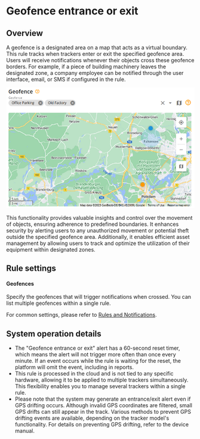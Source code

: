 # Geofence entrance or exit

## Overview

A geofence is a designated area on a map that acts as a virtual boundary. This rule tracks when trackers enter or exit the specified geofence area. Users will receive notifications whenever their objects cross these geofence borders. For example, if a piece of building machinery leaves the designated zone, a company employee can be notified through the user interface, email, or SMS if configured in the rule.

![](../../../user-guide/rules-and-notifications/movement-monitoring/attachments/image-20240805-231934.png)

This functionality provides valuable insights and control over the movement of objects, ensuring adherence to predefined boundaries. It enhances security by alerting users to any unauthorized movement or potential theft outside the specified geofence area. Additionally, it enables efficient asset management by allowing users to track and optimize the utilization of their equipment within designated zones.

## Rule settings

#### Geofences

Specify the geofences that will trigger notifications when crossed. You can list multiple geofences within a single rule.

For common settings, please refer to [Rules and Notifications](../).

## System operation details

* The "Geofence entrance or exit" alert has a 60-second reset timer, which means the alert will not trigger more often than once every minute. If an event occurs while the rule is waiting for the reset, the platform will omit the event, including in reports.
* This rule is processed in the cloud and is not tied to any specific hardware, allowing it to be applied to multiple trackers simultaneously. This flexibility enables you to manage several trackers within a single rule.
* Please note that the system may generate an entrance/exit alert even if GPS drifting occurs. Although invalid GPS coordinates are filtered, small GPS drifts can still appear in the track. Various methods to prevent GPS drifting events are available, depending on the tracker model's functionality. For details on preventing GPS drifting, refer to the device manual.
